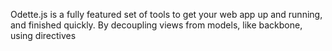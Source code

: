 Odette.js is a fully featured set of tools to get your web app up and running, and finished quickly. By decoupling views from models, like backbone, using directives